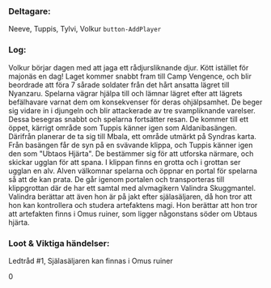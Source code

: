 ### Deltagare:
Neeve, Tuppis, Tylvi, Volkur
`button-AddPlayer`

### Log:
Volkur börjar dagen med att jaga ett rådjursliknande djur. Kött istället för majonäs en dag!
Laget kommer snabbt fram till Camp Vengence, och blir beordrade att föra 7 sårade soldater från det hårt ansatta lägret till Nyanzaru. Spelarna vägrar hjälpa till och lämnar lägret efter att lägrets befälhavare varnat dem om konsekvenser för deras ohjälpsamhet.
De beger sig vidare in i djungeln och blir attackerade av tre svampliknande varelser. Dessa besegras snabbt och spelarna fortsätter resan. De kommer till ett öppet, kärrigt område som Tuppis känner igen som Aldanibasängen. Därifrån planerar de ta sig till Mbala, ett område utmärkt på Syndras karta. Från basängen får de syn på en svävande klippa, och Tuppis känner igen den som "Ubtaos Hjärta". De bestämmer sig för att utforska närmare, och skickar ugglan för att spana. I klippan finns en grotta och i grottan ser ugglan en alv. Alven välkomnar spelarna och öppnar en portal för spelarna så att de kan prata. De går igenom portalen och transporteras till klippgrottan där de har ett samtal med alvmagikern Valindra Skuggmantel. Valindra berättar att även hon är på jakt efter själasäljaren, då hon tror att hon kan kontrollera och studera artefaktens magi. Hon berättar att hon tror att artefakten finns i Omus ruiner, som ligger någonstans söder om Ubtaus hjärta.



### Loot & Viktiga händelser:
Ledtråd #1, Själasäljaren kan finnas i Omus ruiner

0